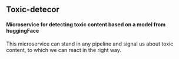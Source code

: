 ## Toxic-detecor

#### Microservice for detecting toxic content based on a model from huggingFace

This microservice can stand in any pipeline and signal us about toxic content, to which we can react in the right way.